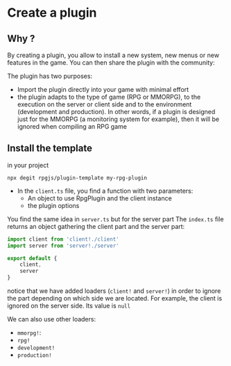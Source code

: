 # Create a plugin

## Why ?

By creating a plugin, you allow to install a new system, new menus or new features in the game. You can then share the plugin with the community:

The plugin has two purposes:
- Import the plugin directly into your game with minimal effort
- the plugin adapts to the type of game (RPG or MMORPG), to the execution on the server or client side and to the environment (development and production). In other words, if a plugin is designed just for the MMORPG (a monitoring system for example), then it will be ignored when compiling an RPG game

## Install the template

in your project

`npx degit rpgjs/plugin-template my-rpg-plugin`

- In the `client.ts` file, you find a function with two parameters:
    - An object to use RpgPlugin and the client instance
    - the plugin options

You find the same idea in `server.ts` but for the server part
The `index.ts` file returns an object gathering the client part and the server part:

```ts
import client from 'client!./client'
import server from 'server!./server'

export default {
    client,
    server
}
```

notice that we have added loaders (`client!` and `server!`) in order to ignore the part depending on which side we are located. For example, the client is ignored on the server side. Its value is `null`

We can also use other loaders: 

- `mmorpg!`: 
- `rpg!`
- `development!`
- `production!`

<Partial page="todo" />
